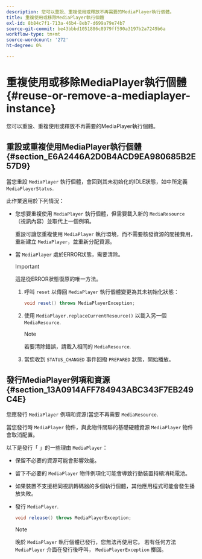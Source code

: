 ```yaml
---
description: 您可以重設、重複使用或釋放不再需要的MediaPlayer執行個體。
title: 重複使用或移除MediaPlayer執行個體
exl-id: 8b84c7f1-713a-46b4-8eb7-d699a79e74b7
source-git-commit: be43bbbd1051886c8979ff590a3197b2a7249b6a
workflow-type: tm+mt
source-wordcount: '272'
ht-degree: 0%

---
```


# 重複使用或移除MediaPlayer執行個體 {#reuse-or-remove-a-mediaplayer-instance}

您可以重設、重複使用或釋放不再需要的MediaPlayer執行個體。

## 重設或重複使用MediaPlayer執行個體 {#section_E6A2446A2D0B4ACD9EA980685B2E57D9}

當您重設 `MediaPlayer` 執行個體，會回到其未初始化的IDLE狀態，如中所定義 `MediaPlayerStatus`.

此作業適用於下列情況：

* 您想要重複使用 `MediaPlayer` 執行個體，但需要載入新的 `MediaResource` （視訊內容）並取代上一個例項。

   重設可讓您重複使用 `MediaPlayer` 執行環境，而不需要核發資源的間接費用，重新建立 `MediaPlayer`，並重新分配資源。

* 當 `MediaPlayer` 處於ERROR狀態，需要清除。

   >[!IMPORTANT]
   >
   >這是從ERROR狀態復原的唯一方法。

   1. 呼叫 `reset` 以傳回 `MediaPlayer` 執行個體變更為其未初始化狀態：

      ```java
      void reset() throws MediaPlayerException; 
      ```

   1. 使用 `MediaPlayer.replaceCurrentResource()` 以載入另一個 `MediaResource`.

      >[!NOTE]
      >
      >若要清除錯誤，請載入相同的 `MediaResource`.

   1. 當您收到 `STATUS_CHANGED` 事件回撥 `PREPARED` 狀態，開始播放。

## 發行MediaPlayer例項和資源 {#section_13A0914AFF784943ABC343F7EB249C4E}

您應發行 `MediaPlayer` 例項和資源(當您不再需要 `MediaResource`.

當您發行時 `MediaPlayer` 物件，與此物件關聯的基礎硬體資源 `MediaPlayer` 物件會取消配置。

以下是發行「 」的一些理由 `MediaPlayer`：

* 保留不必要的資源可能會影響效能。
* 留下不必要的 `MediaPlayer` 物件例項化可能會導致行動裝置持續消耗電池。
* 如果裝置不支援相同視訊轉碼器的多個執行個體，其他應用程式可能會發生播放失敗。

* 發行 `MediaPlayer`.

   ```java
   void release() throws MediaPlayerException;
   ```

   >[!NOTE]
   >
   >晚於 `MediaPlayer` 執行個體已發行，您無法再使用它。 若有任何方法 `MediaPlayer` 介面在發行後呼叫， `MediaPlayerException` 擲回。
